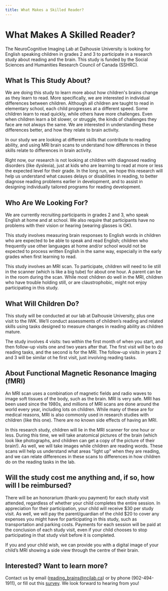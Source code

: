 ```yaml
---
title: What Makes a Skilled Reader?
---
```


# What Makes A Skilled Reader?
The NeuroCognitive Imaging Lab at Dalhousie University is looking for English speaking children in grades 2 and 3 to participate in a research study about reading and the brain. This study is funded by the Social Sciences and Humanities Research Council of Canada (SSHRC).

## What Is This Study About?
We are doing this study to learn more about how children's brains change as they learn to read. More specifically, we are interested in individual differences between children. Although all children are taught to read in elementary school, each child progresses at a different speed. Some children learn to read quickly, while others have more challenges. Even when children learn a bit slower, or struggle, the kinds of challenges they face are not always the same. We are interested in understanding these differences better, and how they relate to brain activity. 

In our study we are looking at different skills that contribute to reading ability, and using MRI brain scans to understand how differences in these skills relate to differences in brain activity. 

Right now, our research is not looking at children with diagnosed reading disorders (like dyslexia), just at kids who are learning to read at more or less the expected level for their grade. 
In the long run, we hope this research will help us understand what causes delays or disabilities in reading, to better diagnose reading problems earlier in development, and to assist in designing individually tailored programs for reading development.

## Who Are We Looking For?
We are currently recruiting participants in grades 2 and 3, who speak English at home and at school. We also require that participants have no problems with their vision or hearing (wearing glasses is OK). 

This study involves measuring brain responses to English words in children who are expected to be able to speak and read English; children who frequently use other languages at home and/or school would not be expected to process written English in the same way, especially in the early grades when first learning to read. 

This study involves an MRI scan. To participate, children will need to lie still in the scanner (which is like a big tube) for about one hour. A parent can be in the room during the scan. While most children do well in the MRI, children who have trouble holding still, or are claustrophobic, might not enjoy participating in this study. 
## What Will Children Do?
This study will be conducted at our lab at Dalhousie University, plus one visit to the IWK. We’ll conduct assessments of children’s reading and related skills using tasks designed to measure changes in reading ability as children mature. 

The study involves 4 visits: two within the first month of when you start, and then follow-up visits one and two years after that. The first visit will be to do reading tasks, and the second is for the MRI. The follow-up visits in years 2 and 3 will be similar ot he first visit, just involving reading tasks.

## About Functional Magnetic Resonance Imaging (fMRI)
An MRI scan uses a combination of magnetic fields and radio waves to image soft tissues of the body, such as the brain. MRI is very safe. MRI has been used since the 1980s, and millions of MRI scans are done around the world every year, including lots on children. While many of these are for medical reasons, MRI is also commonly used in research studies with children (like this one). There are no known side effects of having an MRI. 

In this research study, children will lie in the MRI scanner for one hour or less. During this time, we will take anatomical pictures of the brain (which look like photographs, and children can get a copy of the picture of their brain!). As well, we will take images while children are reading words. These scans will help us understand what areas "light up" when they are reading, and we can relate differences in these scans to differences in how children do on the reading tasks in the lab. 

## Will the study cost me anything and, if so, how will I be reimbursed?
There will be an honorarium (thank-you payment) for each study visit attended, regardless of whether your child completes the entire session. In appreciation for their participation, your child will receive $30 per study visit. As well, we will pay the parent/guardian of the child $20 to cover any expenses you might have for participating in this study, such as transportation and parking costs. Payments for each session will be paid at the conclusion of each study visit, even if your child chooses to stop participating in that study visit before it is completed.

If you and your child wish, we can provide you with a digital image of your child’s MRI showing a side view through the centre of their brain.

## Interested? Want to learn more? 
Contact us by email (reading_brains@ncilab.ca) or by phone (902-494-1911), or fill out this [survey](https://neurocognitiveimaginglab.github.io/NCIL-Working-Website/participate/What-Makes-a-Skilled-Reader-recruitment-survey). We look forward to hearing from you!
